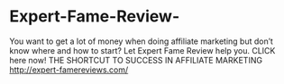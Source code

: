 # Expert-Fame-Review-
You want to get a lot of money when doing affiliate marketing but don’t know where and how to start? Let Expert Fame Review help you. CLICK here now! THE SHORTCUT TO SUCCESS IN AFFILIATE MARKETING  http://expert-famereviews.com/
